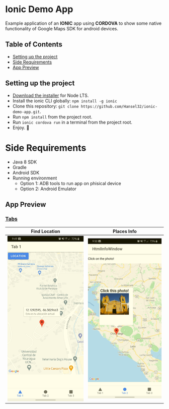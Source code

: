 # Ionic Demo App

Example application of an **IONIC** app using **CORDOVA** to show some native functionality of Google Maps SDK for android devices.

## Table of Contents
- [Setting up the project](#setting-up-the-project)
- [Side Requirements](#side-requirements)
- [App Preview](#app-preview)


## Setting up the project
* [Download the installer](https://nodejs.org/) for Node LTS.
* Install the ionic CLI globally: `npm install -g ionic`
* Clone this repository: `git clone https://github.com/Hansel32/ionic-demo-app.git`.
* Run `npm install` from the project root.
* Run `ionic cordova run` in a terminal from the project root.
* Enjoy. :tada:

# Side Requirements 
* Java 8 SDK
* Gradle
* Android SDK
* Running environment
  * Option 1: ADB tools to run app on phisical device
  * Option 2: Android Emulator 

## App Preview

### [Tabs](https://github.com/ionic-team/ionic-conference-app/blob/master/src/app/pages/menu/menu.html)

| Find Location  | Places Info  |
| -----------------| -----|
| ![tab1](/resources/screenshots/tab1.jpg) | ![tab2](/resources/screenshots/tab2.jpg) |

